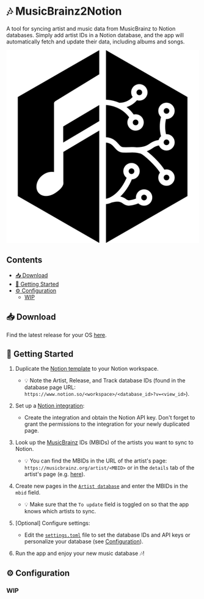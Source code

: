 # 🎶 MusicBrainz2Notion

<!-- TODO: Don't talk about MusicBrainz from the 1st paragraph, explain what it does on a high level and explain what is MusicBrainz -->
<!-- MusicBrainz2Notion is an automated tool that syncs artist and music data to Notion, making it easy to keep your music database up-to-date. By adding artist IDs to a Notion database, the app automatically retrieves and updates data about artists, albums, and songs, providing a centralized place to browse and organize your favorite music.

MusicBrainz2Notion integrates with MusicBrainz, an open-source music database with comprehensive data on artists, albums, and songs. Users simply add the MusicBrainz IDs of artists they want to track in a Notion database, and MusicBrainz2Notion takes care of the rest, fetching artist details and album information and syncing it with Notion. -->
A tool for syncing artist and music data from MusicBrainz to Notion databases.
Simply add artist IDs in a Notion database, and the app will automatically fetch and update their data, including albums and songs.

<!-- TODO: Explain how it works (read the database, looks at `To update` artists and get the data of Artist, their albums and songs from MusicBrainz, and update the database) -->

<p align="center">
  <img src="media/musicbrainz_black_and_white.png" alt="Logo">
</p>

## Contents <!-- omit from toc -->

- [📥 Download](#-download)
- [🏃 Getting Started](#-getting-started)
- [⚙️ Configuration](#️-configuration)
  - [WIP](#wip)

## 📥 Download

Find the latest release for your OS [here](https://github.com/Kajiih/MusicBrainz2Notion/releases).

## 🏃 Getting Started

1. Duplicate the [Notion template](https://steel-pram-3bf.notion.site/El-Music-Box-2-0-10e20647c8df80368434ea6ac7208981) to your Notion workspace.
   - 💡 Note the Artist, Release, and Track database IDs (found in the database page URL: `https://www.notion.so/<workspace>/<database_id>?v=<view_id>`).

2. Set up a [Notion integration](https://developers.notion.com/docs/create-a-notion-integration#getting-started):
   - Create the integration and obtain the Notion API key. Don't forget to grant the permissions to the integration for your newly duplicated page.

3. Look up the [MusicBrainz](https://musicbrainz.org/) IDs (MBIDs) of the artists you want to sync to Notion.
   - 💡 You can find the MBIDs in the URL of the artist's page: `https://musicbrainz.org/artist/<MBID>` or in the `details` tab of the artist's page (e.g. [here](https://musicbrainz.org/artist/5b11f4ce-a62d-471e-81fc-a69a8278c7da/details)).

4. Create new pages in the [`Artist database`](https://steel-pram-3bf.notion.site/10e20647c8df80ae923cfa8e19d109d4?v=10e20647c8df81a58be0000cbafdcff3&pvs=4) and enter the MBIDs in the `mbid` field.
   - 💡 Make sure that the `To update` field is toggled on so that the app knows which artists to sync.

5. [Optional] Configure settings:
   - Edit the [`settings.toml`](./settings.toml) file to set the database IDs and API keys or personalize your database (see [Configuration](#️-configuration)).

6. Run the app and enjoy your new music database 🎶!

## ⚙️ Configuration

### WIP
